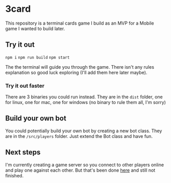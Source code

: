 # 3card

This repository is a terminal cards game I build as an MVP for a Mobile game I wanted to build later.

## Try it out

`npm i`
`npm run build` 
`npm start`

The the terminal will guide you through the game.
There isn't any rules explanation so good luck exploring (I'll add them here later maybe).

### Try it out faster

There are 3 binaries you could run instead. They are in the `dist` folder, one for linux, one for mac, one for windows (no binary to rule them all, I'm sorry)


## Build your own bot

You could potentially build your own bot by creating a new bot class. They are in the `/src/players` folder. Just extend the Bot class and have fun.


## Next steps

I'm currently creating a game server so you connect to other players online and play one against each other. But that's been done [here](https://github.com/ShakMR/my-trix-server) and still not finished.
